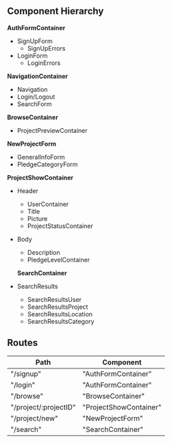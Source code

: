 
## Component Hierarchy

**AuthFormContainer**
- SignUpForm
  - SignUpErrors
- LoginForm
  - LoginErrors

**NavigationContainer**
- Navigation
- Login/Logout
- SearchForm

**BrowseContainer**
- ProjectPreviewContainer

**NewProjectForm**
- GeneralInfoForm
- PledgeCategoryForm

**ProjectShowContainer**
- Header
  - UserContainer
  - Title
  - Picture
  - ProjectStatusContainer
- Body
  - Description
  - PledgeLevelContainer

  **SearchContainer**
- SearchResults
  - SearchResultsUser
  - SearchResultsProject
  - SearchResultsLocation
  - SearchResultsCategory



## Routes

|Path                                 |Component              |
|-------------------------------------|-----------------------|
|"/signup"                            |"AuthFormContainer"    |
|"/login"                             |"AuthFormContainer"    |
|"/browse"                            |"BrowseContainer"      |
|"/project/:projectID"                |"ProjectShowContainer" |
|"/project/new"                       |"NewProjectForm"       |
|"/search"                            |"SearchContainer"      |
